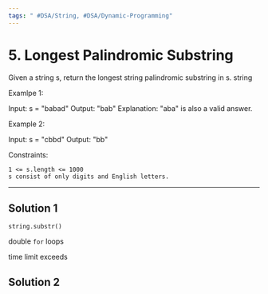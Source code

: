 ```yaml
---
tags: " #DSA/String, #DSA/Dynamic-Programming"
---
```

# 5. Longest Palindromic Substring


Given a string s, return the longest string
palindromic
substring
in s.
string

 

Examlpe 1:

Input: s = "babad"
Output: "bab"
Explanation: "aba" is also a valid answer.

Example 2:

Input: s = "cbbd"
Output: "bb"

 

Constraints:

    1 <= s.length <= 1000
    s consist of only digits and English letters.
---


## Solution 1
`string.substr()`

double `for` loops

time limit exceeds


## Solution 2

